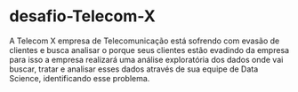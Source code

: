 # desafio-Telecom-X
A Telecom X empresa de Telecomunicação está sofrendo com evasão de clientes e busca analisar o porque seus clientes estão evadindo da empresa para isso a empresa realizará uma análise exploratória dos dados onde vai buscar, tratar e analisar esses dados através de sua equipe de Data Science, identificando esse problema.
